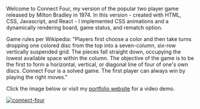 Welcome to Connect Four, my version of the popular two player game released by Milton Bradley in 1974. In this version - created with HTML, CSS, Javascript, and React - I implemented CSS animations and a dynamically rendering board, game status, and rematch option.

Game rules per Wikipedia: "Players first choose a color and then take turns dropping one colored disc from the top into a seven-column, six-row vertically suspended grid. The pieces fall straight down, occupying the lowest available space within the column. The objective of the game is to be the first to form a horizontal, vertical, or diagonal line of four of one's own discs. Connect Four is a solved game. The first player can always win by playing the right moves."

Click the image below or visit my [portfolio website](https://matt-violet.github.io/) for a video demo.

[![connect-four](https://user-images.githubusercontent.com/46619903/76367057-fb85b500-62e8-11ea-91a8-a81db732277a.png)](https://matt-violet.github.io/)
